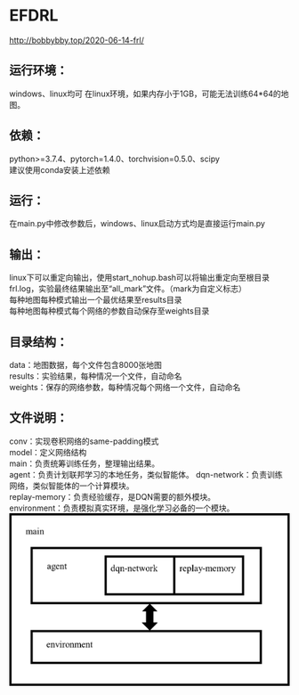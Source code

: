 # EFDRL
http://bobbybby.top/2020-06-14-frl/

## 运行环境：
windows、linux均可
在linux环境，如果内存小于1GB，可能无法训练64*64的地图。

## 依赖：
python>=3.7.4、pytorch=1.4.0、torchvision=0.5.0、scipy  
建议使用conda安装上述依赖

## 运行：
在main.py中修改参数后，windows、linux启动方式均是直接运行main.py

## 输出：
linux下可以重定向输出，使用start_nohup.bash可以将输出重定向至根目录frl.log，实验最终结果输出至“all_mark”文件。（mark为自定义标志）  
每种地图每种模式输出一个最优结果至results目录  
每种地图每种模式每个网络的参数自动保存至weights目录

## 目录结构：
data：地图数据，每个文件包含8000张地图  
results：实验结果，每种情况一个文件，自动命名  
weights：保存的网络参数，每种情况每个网络一个文件，自动命名

## 文件说明：
conv：实现卷积网络的same-padding模式  
model：定义网络结构  
main：负责统筹训练任务，整理输出结果。  
agent：负责计划联邦学习的本地任务，类似智能体。 
dqn-network：负责训练网络，类似智能体的一个计算模块。  
replay-memory：负责经验缓存，是DQN需要的额外模块。  
environment：负责模拟真实环境，是强化学习必备的一个模块。  
![structure](https://github.com/BobbyBBY/EFDRL/blob/master/assert/structure.png)

